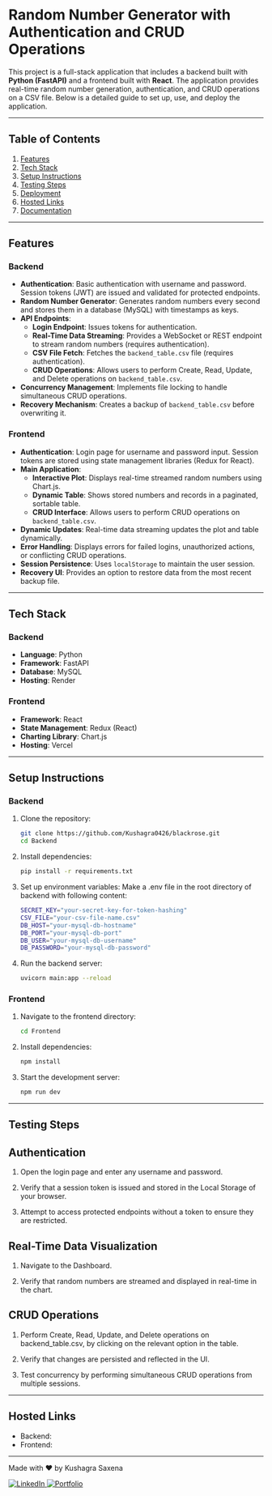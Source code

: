 # Random Number Generator with Authentication and CRUD Operations

This project is a full-stack application that includes a backend built with **Python (FastAPI)** and a frontend built with **React**. The application provides real-time random number generation, authentication, and CRUD operations on a CSV file. Below is a detailed guide to set up, use, and deploy the application.

---

## Table of Contents
1. [Features](#features)
2. [Tech Stack](#tech-stack)
3. [Setup Instructions](#setup-instructions)
4. [Testing Steps](#testing-steps)
5. [Deployment](#deployment)
6. [Hosted Links](#hosted-links)
7. [Documentation](#documentation)

---

## Features

### Backend
- **Authentication**: Basic authentication with username and password. Session tokens (JWT) are issued and validated for protected endpoints.
- **Random Number Generator**: Generates random numbers every second and stores them in a database (MySQL) with timestamps as keys.
- **API Endpoints**:
  - **Login Endpoint**: Issues tokens for authentication.
  - **Real-Time Data Streaming**: Provides a WebSocket or REST endpoint to stream random numbers (requires authentication).
  - **CSV File Fetch**: Fetches the `backend_table.csv` file (requires authentication).
  - **CRUD Operations**: Allows users to perform Create, Read, Update, and Delete operations on `backend_table.csv`.
- **Concurrency Management**: Implements file locking to handle simultaneous CRUD operations.
- **Recovery Mechanism**: Creates a backup of `backend_table.csv` before overwriting it.

### Frontend
- **Authentication**: Login page for username and password input. Session tokens are stored using state management libraries (Redux for React).
- **Main Application**:
  - **Interactive Plot**: Displays real-time streamed random numbers using Chart.js.
  - **Dynamic Table**: Shows stored numbers and records in a paginated, sortable table.
  - **CRUD Interface**: Allows users to perform CRUD operations on `backend_table.csv`.
- **Dynamic Updates**: Real-time data streaming updates the plot and table dynamically.
- **Error Handling**: Displays errors for failed logins, unauthorized actions, or conflicting CRUD operations.
- **Session Persistence**: Uses `localStorage` to maintain the user session.
- **Recovery UI**: Provides an option to restore data from the most recent backup file.

---

## Tech Stack

### Backend
- **Language**: Python
- **Framework**: FastAPI
- **Database**: MySQL
- **Hosting**: Render

### Frontend
- **Framework**: React
- **State Management**: Redux (React)
- **Charting Library**: Chart.js
- **Hosting**: Vercel

---

## Setup Instructions

### Backend
1. Clone the repository:
   ```bash
   git clone https://github.com/Kushagra0426/blackrose.git
   cd Backend
   ```

2. Install dependencies:
    ```bash
   pip install -r requirements.txt
   ```

3. Set up environment variables:
    Make a .env file in the root directory of backend with following content:

    ```bash
    SECRET_KEY="your-secret-key-for-token-hashing"
    CSV_FILE="your-csv-file-name.csv"
    DB_HOST="your-mysql-db-hostname"
    DB_PORT="your-mysql-db-port"
    DB_USER="your-mysql-db-username"
    DB_PASSWORD="your-mysql-db-password"
    ```

4. Run the backend server:
    ```bash
    uvicorn main:app --reload
    ```

### Frontend
1. Navigate to the frontend directory:
    ```bash
    cd Frontend
    ```
2. Install dependencies:
    ```bash
    npm install
    ```
3. Start the development server:
    ```bash
    npm run dev
    ```

---

## Testing Steps

## Authentication

1. Open the login page and enter any username and password.

2. Verify that a session token is issued and stored in the Local Storage of your browser.

3. Attempt to access protected endpoints without a token to ensure they are restricted.

## Real-Time Data Visualization

1. Navigate to the Dashboard.

2. Verify that random numbers are streamed and displayed in real-time in the chart.

## CRUD Operations

1. Perform Create, Read, Update, and Delete operations on backend_table.csv, by clicking on the relevant option in the table.

2. Verify that changes are persisted and reflected in the UI.

3. Test concurrency by performing simultaneous CRUD operations from multiple sessions.

---

## Hosted Links

- Backend: 
- Frontend:

---

Made with ❤️ by Kushagra Saxena

<a href="https://www.linkedin.com/in/kushagra-saxena-7602b3204/" target="_blank"> <img src="https://img.shields.io/badge/LinkedIn-0077B5?style=for-the-badge&logo=linkedin&logoColor=white" alt="LinkedIn"> </a><a href="https://kushagra-portfolio-ivory.vercel.app/" target="_blank"> <img src="https://img.shields.io/badge/Portfolio-%23000000.svg?style=for-the-badge&logo=react&logoColor=white" alt="Portfolio"> </a>